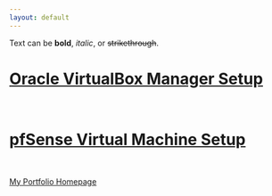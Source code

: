 ```yaml
---
layout: default
---
```


Text can be **bold**, _italic_, or ~~strikethrough~~.

# [Oracle VirtualBox Manager Setup](OVBMSetup.md)

<br>

# [pfSense Virtual Machine Setup](pfSenseSetup.md)

<br>

[My Portfolio Homepage](https://brismit25.github.io/)
